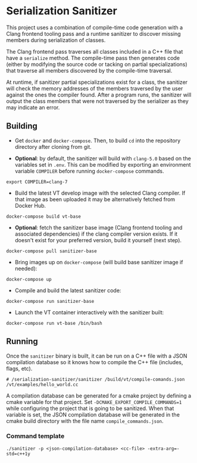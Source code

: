 # Serialization Sanitizer

This project uses a combination of compile-time code generation with a Clang
frontend tooling pass and a runtime sanitizer to discover missing members during
serialization of classes.

The Clang frontend pass traverses all classes included in a C++ file that have a
`serialize` method. The compile-time pass then generates code (either by
modifying the source code or tacking on partial specializations) that traverse
all members discovered by the compile-time traversal.

At runtime, if sanitizer partial specializations exist for a class, the
sanitizer will check the memory addresses of the members traversed by the user
against the ones the compiler found. After a program runs, the sanitizer will
output the class members that were not traversed by the serializer as they may
indicate an error.

## Building

- Get `docker` and `docker-compose`. Then, to build `cd` into the repository
directory after cloning from git.

- **Optional**: by default, the sanitizer will build with `clang-5.0` based on
  the variables set in `.env`. This can be modified by exporting an environment
  variable `COMPILER` before running `docker-compose` commands.

```shell
export COMPILER=clang-7
```

- Build the latest VT develop image with the selected Clang compiler. If that
  image as been uploaded it may be alternatively fetched from Docker Hub.

```shell
docker-compose build vt-base
```

- **Optional**: fetch the sanitizer base image (Clang frontend tooling and
  associated dependencies) if the clang compiler version exists. If it doesn't
  exist for your preferred version, build it yourself (next step).

```shell
docker-compose pull sanitizer-base
```

- Bring images up on `docker-compose` (will build base sanitizer image if
  needed):

```shell
docker-compose up
```

- Compile and build the latest sanitizer code:

```shell
docker-compose run sanitizer-base
```

- Launch the VT container interactively with the sanitizer built:

```shell
docker-compose run vt-base /bin/bash
```

## Running

Once the `sanitizer` binary is built, it can be run on a C++ file with a JSON
compilation database so it knows how to compile the C++ file (includes, flags,
etc).

```shell
# /serialization-sanitizer/sanitizer /build/vt/compile-comands.json /vt/examples/hello_world.cc
```

A compilation database can be generated for a cmake project by defining a cmake
variable for that project. Set `-DCMAKE_EXPORT_COMPILE_COMMANDS=1` while
configuring the project that is going to be sanitized. When that variable is
set, the JSON compilation database will be generated in the cmake build
directory with the file name `compile_commands.json`.

### Command template
```shell
./sanitizer -p <json-compilation-database> <cc-file> -extra-arg=-std=c++1y

```
